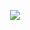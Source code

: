 <p align="center">
<img loading="lazy" src="https://img.shields.io/static/v1?label=STATUS&message=project%20in%20development&color=GREEN&style=for-the-badge"/>
</p>
